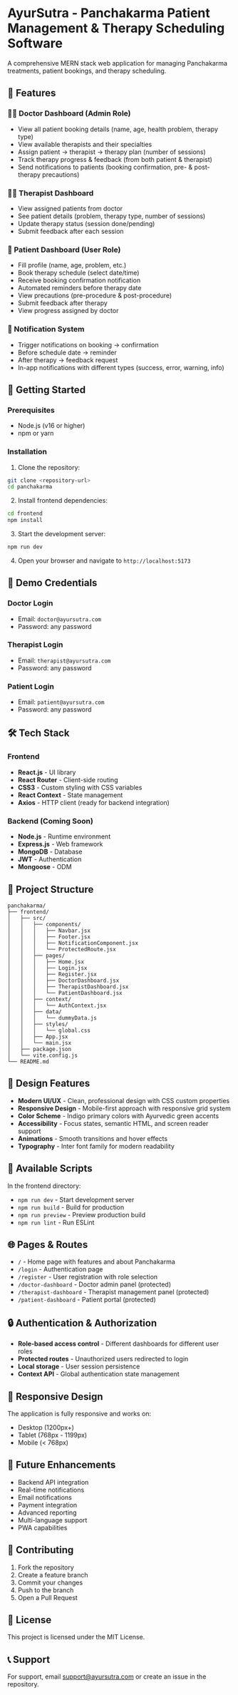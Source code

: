# AyurSutra - Panchakarma Patient Management & Therapy Scheduling Software

A comprehensive MERN stack web application for managing Panchakarma treatments, patient bookings, and therapy scheduling.

## 🌟 Features

### 👨‍⚕️ Doctor Dashboard (Admin Role)
- View all patient booking details (name, age, health problem, therapy type)
- View available therapists and their specialties
- Assign patient → therapist → therapy plan (number of sessions)
- Track therapy progress & feedback (from both patient & therapist)
- Send notifications to patients (booking confirmation, pre- & post-therapy precautions)

### 👩‍⚕️ Therapist Dashboard
- View assigned patients from doctor
- See patient details (problem, therapy type, number of sessions)
- Update therapy status (session done/pending)
- Submit feedback after each session

### 👤 Patient Dashboard (User Role)
- Fill profile (name, age, problem, etc.)
- Book therapy schedule (select date/time)
- Receive booking confirmation notification
- Automated reminders before therapy date
- View precautions (pre-procedure & post-procedure)
- Submit feedback after therapy
- View progress assigned by doctor

### 🔔 Notification System
- Trigger notifications on booking → confirmation
- Before schedule date → reminder
- After therapy → feedback request
- In-app notifications with different types (success, error, warning, info)

## 🚀 Getting Started

### Prerequisites
- Node.js (v16 or higher)
- npm or yarn

### Installation

1. Clone the repository:
```bash
git clone <repository-url>
cd panchakarma
```

2. Install frontend dependencies:
```bash
cd frontend
npm install
```

3. Start the development server:
```bash
npm run dev
```

4. Open your browser and navigate to `http://localhost:5173`

## 🔐 Demo Credentials

### Doctor Login
- Email: `doctor@ayursutra.com`
- Password: any password

### Therapist Login
- Email: `therapist@ayursutra.com`
- Password: any password

### Patient Login
- Email: `patient@ayursutra.com`
- Password: any password

## 🛠️ Tech Stack

### Frontend
- **React.js** - UI library
- **React Router** - Client-side routing
- **CSS3** - Custom styling with CSS variables
- **React Context** - State management
- **Axios** - HTTP client (ready for backend integration)

### Backend (Coming Soon)
- **Node.js** - Runtime environment
- **Express.js** - Web framework
- **MongoDB** - Database
- **JWT** - Authentication
- **Mongoose** - ODM

## 📁 Project Structure

```
panchakarma/
├── frontend/
│   ├── src/
│   │   ├── components/
│   │   │   ├── Navbar.jsx
│   │   │   ├── Footer.jsx
│   │   │   ├── NotificationComponent.jsx
│   │   │   └── ProtectedRoute.jsx
│   │   ├── pages/
│   │   │   ├── Home.jsx
│   │   │   ├── Login.jsx
│   │   │   ├── Register.jsx
│   │   │   ├── DoctorDashboard.jsx
│   │   │   ├── TherapistDashboard.jsx
│   │   │   └── PatientDashboard.jsx
│   │   ├── context/
│   │   │   └── AuthContext.jsx
│   │   ├── data/
│   │   │   └── dummyData.js
│   │   ├── styles/
│   │   │   └── global.css
│   │   ├── App.jsx
│   │   └── main.jsx
│   ├── package.json
│   └── vite.config.js
└── README.md
```

## 🎨 Design Features

- **Modern UI/UX** - Clean, professional design with CSS custom properties
- **Responsive Design** - Mobile-first approach with responsive grid system
- **Color Scheme** - Indigo primary colors with Ayurvedic green accents
- **Accessibility** - Focus states, semantic HTML, and screen reader support
- **Animations** - Smooth transitions and hover effects
- **Typography** - Inter font family for modern readability

## 🔧 Available Scripts

In the frontend directory:

- `npm run dev` - Start development server
- `npm run build` - Build for production
- `npm run preview` - Preview production build
- `npm run lint` - Run ESLint

## 🌐 Pages & Routes

- `/` - Home page with features and about Panchakarma
- `/login` - Authentication page
- `/register` - User registration with role selection
- `/doctor-dashboard` - Doctor admin panel (protected)
- `/therapist-dashboard` - Therapist management panel (protected)
- `/patient-dashboard` - Patient portal (protected)

## 🔒 Authentication & Authorization

- **Role-based access control** - Different dashboards for different user roles
- **Protected routes** - Unauthorized users redirected to login
- **Local storage** - User session persistence
- **Context API** - Global authentication state management

## 📱 Responsive Design

The application is fully responsive and works on:
- Desktop (1200px+)
- Tablet (768px - 1199px)
- Mobile (< 768px)

## 🚧 Future Enhancements

- Backend API integration
- Real-time notifications
- Email notifications
- Payment integration
- Advanced reporting
- Multi-language support
- PWA capabilities

## 🤝 Contributing

1. Fork the repository
2. Create a feature branch
3. Commit your changes
4. Push to the branch
5. Open a Pull Request

## 📄 License

This project is licensed under the MIT License.

## 📞 Support

For support, email support@ayursutra.com or create an issue in the repository.